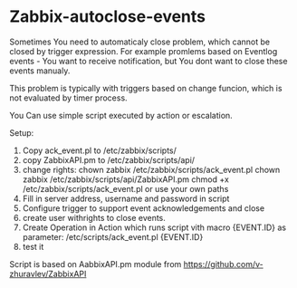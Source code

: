 # Zabbix-autoclose-events

Sometimes You need to automaticaly close problem, which cannot be closed by trigger expression. For example promlems based on Eventlog events - You want to receive notification, but You dont want to close these events manualy. 

This problem is typically with triggers based on change funcion, which is not evaluated by timer process.

You Can use simple script executed by action or escalation. 

Setup:
1. Copy ack_event.pl to /etc/zabbix/scripts/
2. copy ZabbixAPI.pm to /etc/zabbix/scripts/api/
3. change rights: chown zabbix  /etc/zabbix/scripts/ack_event.pl
                  chown zabbix  /etc/zabbix/scripts/api/ZabbixAPI.pm
                  chmod +x /etc/zabbix/scripts/ack_event.pl
   or use your own paths
4. Fill in server address, username and password in script
5. Configure trigger to support event acknowledgements and close
6. create user withrights to close events.
7. Create Operation in Action which runs script vith macro {EVENT.ID} as parameter:
   /etc/scripts/ack_event.pl {EVENT.ID}
8. test it

Script is based on AabbixAPI.pm module from https://github.com/v-zhuravlev/ZabbixAPI

